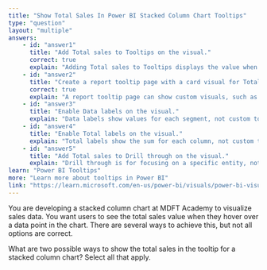 ```yaml
---
title: "Show Total Sales In Power BI Stacked Column Chart Tooltips"
type: "question"
layout: "multiple"
answers:
    - id: "answer1"
      title: "Add Total sales to Tooltips on the visual."
      correct: true
      explain: "Adding Total sales to Tooltips displays the value when hovering over a data point."
    - id: "answer2"
      title: "Create a report tooltip page with a card visual for Total sales."
      correct: true
      explain: "A report tooltip page can show custom visuals, such as a card for Total sales, when hovering over the chart."
    - id: "answer3"
      title: "Enable Data labels on the visual."
      explain: "Data labels show values for each segment, not custom totals in tooltips."
    - id: "answer4"
      title: "Enable Total labels on the visual."
      explain: "Total labels show the sum for each column, not custom totals in tooltips."
    - id: "answer5"
      title: "Add Total sales to Drill through on the visual."
      explain: "Drill through is for focusing on a specific entity, not for showing totals in tooltips."
learn: "Power BI Tooltips"
more: "Learn more about tooltips in Power BI"
link: "https://learn.microsoft.com/en-us/power-bi/visuals/power-bi-visualization-tooltips"
---
```

You are developing a stacked column chart at MDFT Academy to visualize sales data. You want users to see the total sales value when they hover over a data point in the chart. There are several ways to achieve this, but not all options are correct.

What are two possible ways to show the total sales in the tooltip for a stacked column chart? Select all that apply.
